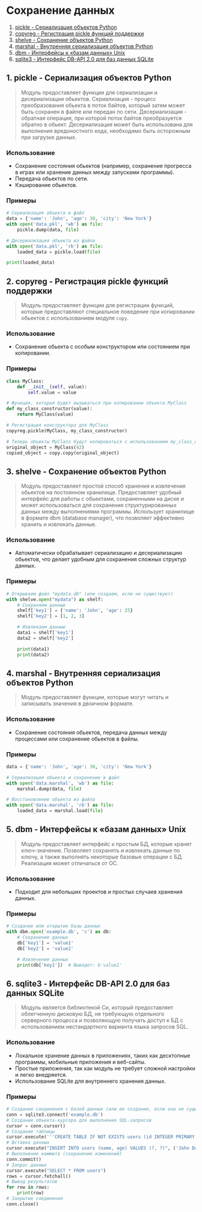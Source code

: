 # Сохранение данных
1. [pickle - Сериализация объектов Python](#1)
2. [copyreg - Регистрация pickle функций поддержки](#2)
3. [shelve - Сохранение объектов Python](#3)
4. [marshal - Внутренняя сериализация объектов Python](#4)
5. [dbm - Интерфейсы к «базам данных» Unix](#5)
6. [sqlite3 - Интерфейс DB-API 2.0 для баз данных SQLite](#6)


## <div id="1">1. pickle - Сериализация объектов Python</div>
> Модуль предоставляет функции для сериализации и десериализации обьектов. Сериализация - процесс преобразования обьекта в поток байтов, который затем может быть сохранен в файле или передан по сети. Десериализация - обратная операция, при которой поток байтов преобразуется обратно в обьект. Десериализация может быть использована для выполнения вредоностного кода, необходимо быть осторожным при загрузке данных.
### Использование
- Сохранение состояния обьектов (например, сохранение прогресса в играх или хранение данных между запусками программы).
- Передача обьектов по сети.
- Кэширование обьектов.
### Примеры
```python
# Сериализация объекта в файл
data = {'name': 'John', 'age': 30, 'city': 'New York'}
with open('data.pkl', 'wb') as file:
    pickle.dump(data, file)

# Десериализация объекта из файла
with open('data.pkl', 'rb') as file:
    loaded_data = pickle.load(file)

print(loaded_data)
```


## <div id="2">2. copyreg - Регистрация pickle функций поддержки</div>
> Модуль предоставляет функции для регистрации функций, которые предоставляют специальное поведение при копировании обьектов с использованием модуля `copy`.
### Использование
- Сохранение обьекта с особым конструктором или состоянием при копировании.
### Примеры
```python
class MyClass:
    def __init__(self, value):
        self.value = value

# Функция, которая будет вызываться при копировании объекта MyClass
def my_class_constructor(value):
    return MyClass(value)

# Регистрация конструктора для MyClass
copyreg.pickle(MyClass, my_class_constructor)

# Теперь объекты MyClass будут копироваться с использованием my_class_constructor
original_object = MyClass(42)
copied_object = copy.copy(original_object)
```


## <div id="3">3. shelve - Сохранение объектов Python</div>
> Модуль предоставляет простой способ хранения и извлечения обьектов на постоянном хранилище. Предоставляет удобный интерфейс для работы с обьектами, сохраненными на диске и может использоваться для сохранения структурированных данных между выполнениями программы. Использует хранилище в формате dbm (database manager), что позволяет эффективно хранить и извлекать данные.
### Использование
- Автоматически обрабатывает сериализацию и десериализацию обьектов, что делает удобным для сохранения сложных структур данных.
### Примеры
```python
# Открываем файл "mydata.db" (или создаем, если не существует)
with shelve.open("mydata") as shelf:
    # Сохраняем данные
    shelf['key1'] = {'name': 'John', 'age': 25}
    shelf['key2'] = [1, 2, 3]

    # Извлекаем данные
    data1 = shelf['key1']
    data2 = shelf['key2']

    print(data1)
    print(data2)
```


## <div id="4">4. marshal - Внутренняя сериализация объектов Python</div>
> Модуль предоставляет функции, которые могут читать и записывать значения в двоичном формате.
### Использование
- Сохранение состояния обьектов, передача данных между процессами или сохранение обьектов в файлы.
### Примеры
```python
data = {'name': 'John', 'age': 30, 'city': 'New York'}

# Сериализация объекта и сохранение в файл
with open('data.marshal', 'wb') as file:
    marshal.dump(data, file)

# Восстановление объекта из файла
with open('data.marshal', 'rb') as file:
    loaded_data = marshal.load(file)
```


## <div id="5">5. dbm - Интерфейсы к «базам данных» Unix</div>
> Модуль предоставляет интерфейс к простым БД, которые хранят ключ-значение. Позволяет сохранять и извлекать данные по ключу, а также выполнять некоторые базовые операции с БД. Реализация может отличаться от ОС.
### Использование
- Подходит для небольших проектов и простых случаев хранения данных.
### Примеры
```python
# Создание или открытие базы данных
with dbm.open('example.db', 'c') as db:
    # Сохранение данных
    db['key1'] = 'value1'
    db['key2'] = 'value2'

    # Извлечение данных
    print(db['key1'])  # Выведет: b'value1'
```


## <div id="6">6. sqlite3 - Интерфейс DB-API 2.0 для баз данных SQLite</div>
> Модуль является библиотекой Си, который предоставляет облегченную дисковую БД, не требующую отдельного серверного процесса и позволяющую получать доступ к БД с использованием нестандартного варианта языка запросов SQL.
### Использование
- Локальное хранение данных в приложениях, таких как десктопные программы, мобильные приложения и веб-сайты.
- Простые приложения, так как модуль не требует сложной настройки и легко внедряется.
- Использование SQLite для внутреннего хранения данных.
### Примеры
```python
# Создание соединения с базой данных (или ее создание, если она не существует)
conn = sqlite3.connect('example.db')
# Создание объекта-курсора для выполнения SQL-запросов
cursor = conn.cursor()
# Создание таблицы
cursor.execute('''CREATE TABLE IF NOT EXISTS users (id INTEGER PRIMARY KEY, name TEXT, age INTEGER)''')
# Вставка данных
cursor.execute("INSERT INTO users (name, age) VALUES (?, ?)", ('John Doe', 25))
# Выполнение коммита (сохранение изменений)
conn.commit()
# Запрос данных
cursor.execute("SELECT * FROM users")
rows = cursor.fetchall()
# Вывод результатов
for row in rows:
    print(row)
# Закрытие соединения
conn.close()
```